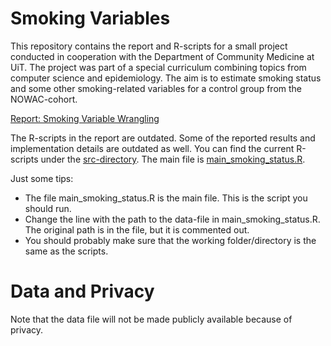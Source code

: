 # Smoking Variables
This repository contains the report and R-scripts for a small project conducted in cooperation with the Department of Community Medicine at UiT. The project was part of a special curriculum combining topics from computer science and epidemiology. The aim is to estimate smoking status and some other smoking-related variables for a control group from the NOWAC-cohort.

[Report: Smoking Variable Wrangling](report/report.pdf)

The R-scripts in the report are outdated. Some of the reported results and implementation details are outdated as well. You can find the current R-scripts under the [src-directory](src/). The main file is [main_smoking_status.R](src/main_smoking_status.R).

Just some tips:
* The file main_smoking_status.R is the main file. This is the script you should run.
* Change the line with the path to the data-file in main_smoking_status.R. The original path is in the file, but it is commented out. 
* You should probably make sure that the working folder/directory is the same as the scripts.

# Data and Privacy
Note that the data file will not be made publicly available because of privacy.
